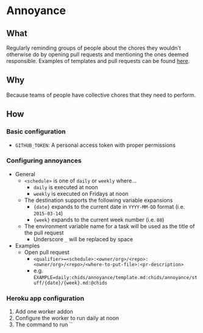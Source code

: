 # Annoyance

## What

Regularly reminding groups of people about the chores they wouldn't otherwise do by opening pull requests and mentioning the ones deemed responsible. Examples of templates and pull requests can be found [here](https://github.com/smp-labs/annoyances).

## Why

Because teams of people have collective chores that they need to perform.

## How

### Basic configuration

* `GITHUB_TOKEN`: A personal access token with proper permissions

### Configuring annoyances

* General
   * `<schedule>` is one of `daily` or `weekly` where...
      * `daily` is executed at noon
      * `weekly` is executed on Fridays at noon
   * The destination supports the following variable expansions
      * `{date}` expands to the current date in `YYYY-MM-DD` format (i.e. `2015-03-14`)
      * `{week}` expands to the current week number (i.e. `08`)
   * The environment variable name for a task will be used as the title of the pull request
      * Underscore `_` will be replaced by space ` `
* Examples
   * Open pull request
      * `<qualifier>=<schedule>:<owner/org>/<repo>:<owner/org>/<repo>/<where-to-put-file>:<pr-description>`
      * e.g. `EXAMPLE=daily:chids/annoyance/template.md:chids/annoyance/stuff/{date}/{week}.md:@chids`

### Heroku app configuration

1. Add one worker addon
2. Configure the worker to run daily at noon
3. The command to run `` 

